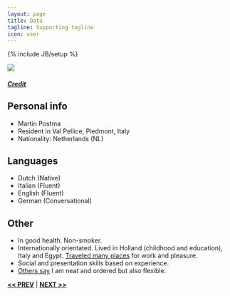 ```yaml
---
layout: page
title: Data
tagline: Supporting tagline
icon: user
---
```

{% include JB/setup %}

<a href="https://www.flickr.com/photos/martinpostma/51249499291" title="View photo on Flickr" target="_blank"><img src="https://live.staticflickr.com/65535/51249499291_577d1ec4a3_c_d.jpg"></a><br />
<h5><a href="https://www.flickr.com/photos/martinpostma/" title="View user on Flickr" target="_blank">Credit</a></h5>

## Personal info
- Martin Postma
- Resident in Val Pellice, Piedmont, Italy
- Nationality: Netherlands (NL)


## Languages

- Dutch (Native)
- Italian (Fluent)
- English (Fluent)
- German (Conversational)


## Other

- In good health. Non-smoker.
- Internationally orientated. Lived in Holland (childhood and education), Italy and Egypt. [Traveled many places](https://www.google.com/maps/contrib/108601300816282599187/photos) for work and pleasure.
- Social and presentation skills based on experience.
- [Others say](https://www.airbnb.com/users/show/7889468) I am neat and ordered but also flexible.

<a href="/#top" title="Home"><b><< PREV</b></a> &#124; <a href="/work.html#top" title="Work"><b>NEXT >></b></a>
